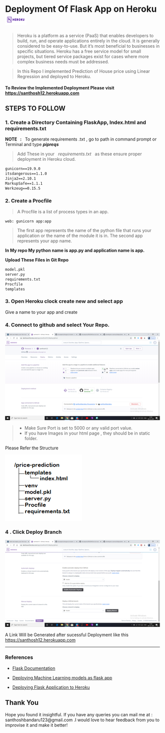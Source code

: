 <h1> Deployment Of  Flask App on Heroku  
 <img src='images/heroku.png' width=70 height=35></h1>

 >Heroku is a platform as a service (PaaS) that enables developers to build, run, and operate applications entirely in the cloud. It is generally considered to be easy-to-use. But it’s most beneficial to businesses in specific situations. Heroku has a free service model for small projects, but tiered service packages exist for cases where more complex business needs must be addressed.

> In this Repo I implemented  Prediction of House price using Linear Regression and deployed to Heroku.
 <h4>To Review the Implemented Deployment Please visit  
<a href= https://santhosh12.herokuapp.com> https://santhosh12.herokuapp.com</a> <h4>

<h2>STEPS TO FOLLOW</h2>
<h3>1. Create a Directory Containing FlaskApp, Index.html and requirements.txt </h3>
<p> <b>NOTE &nbsp; : </b>  &nbsp; To generate requirements .txt , go to path in command prompt or Terminal and type <b><i>pipreqs</i></b>

>Add These in your  &nbsp; <i>requirements.txt  </i>   &nbsp; as these ensure proper deployment in Heroku cloud.

```
gunicorn==19.9.0
itsdangerous==1.1.0
Jinja2==2.10.1
MarkupSafe==1.1.1
Werkzeug==0.15.5
```

<h3> 2. Create a Procfile</h3>

>A Procfile is a list of process types in an app.

```
web: gunicorn app:app
```
>The first app represents the name of the python file that runs your application or the name of the module it is in. The second app represents your app name.

<p> <b> In My repo My python  name is app.py and application name is app.</b></p>

<p><b> Upload These Files in Git Repo </b></p>

```
model.pkl
server.py 
requirements.txt 
Procfile 
templates 
```


<h3> 3. Open Heroku clock create new and select app</h3>
<p> Give a name to your app and create</p>
<h3> 4. Connect to github and select Your Repo.</h3>
<img src='images/1.png'>

> * Make Sure Port is set to 5000 or any valid port value.
> * If you have Images in your html page , they should be in static folder.

<p> Please Refer the Structure </p>
<img src='images/3.PNG'>

<h3>4 . Click Deploy Branch </h3>
<img src='images/2.png'>

<p> A Link Will be Generated after sucessful Deployment like this <a href= https://santhosh12.herokuapp.com/
 ' > https://santhosh12.herokuapp.com</a> </p>

<hr />

<h3>References </h3>

- <a href='https://flask.palletsprojects.com/en/1.1.x/tutorial/factory/'> Flask Documentation </a>

- <a href='https://www.geeksforgeeks.org/deploy-machine-learning-model-using-flask/?ref=rp'> Deploying Machine Learning models as flask app</a>

- <a href='https://hack4impact.github.io/flask-base/deploy'> Deploying Flask Application to Heroku </a>

<h2> Thank You </h2>
<p>Hope you found it insightful. If you have any queries you can mail me at : santhoshbandaru123@gmail.com .I would love to hear feedback from you to improvise it and make it better! </p>


